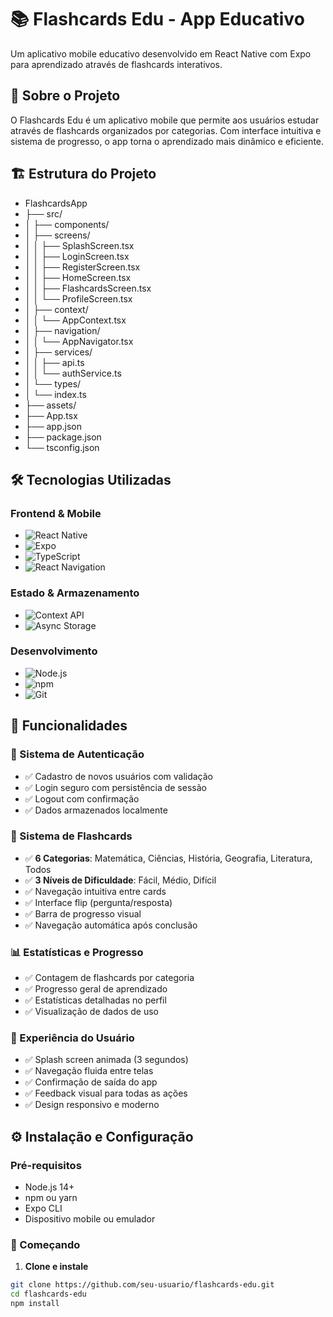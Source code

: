﻿# 📚 Flashcards Edu - App Educativo

Um aplicativo mobile educativo desenvolvido em React Native com Expo para aprendizado através de flashcards interativos.

## 📱 Sobre o Projeto

O Flashcards Edu é um aplicativo mobile que permite aos usuários estudar através de flashcards organizados por categorias. Com interface intuitiva e sistema de progresso, o app torna o aprendizado mais dinâmico e eficiente.



## 🏗️ Estrutura do Projeto

- FlashcardsApp
- ├── src/
- │ ├── components/
- │ ├── screens/
- │ │ ├── SplashScreen.tsx
- │ │ ├── LoginScreen.tsx
- │ │ ├── RegisterScreen.tsx
- │ │ ├── HomeScreen.tsx
- │ │ ├── FlashcardsScreen.tsx
- │ │ └── ProfileScreen.tsx
- │ ├── context/
- │ │ └── AppContext.tsx
- │ ├── navigation/
- │ │ └── AppNavigator.tsx
- │ ├── services/
- │ │ ├── api.ts
- │ │ └── authService.ts
- │ └── types/
- │ └── index.ts
- ├── assets/
- ├── App.tsx
- ├── app.json
- ├── package.json
- └── tsconfig.json

## 🛠️ Tecnologias Utilizadas

### **Frontend & Mobile**

- ![React Native](https://img.shields.io/badge/React_Native-20232A?style=for-the-badge&logo=react&logoColor=61DAFB)
- ![Expo](https://img.shields.io/badge/Expo-000020?style=for-the-badge&logo=expo&logoColor=white)
- ![TypeScript](https://img.shields.io/badge/TypeScript-007ACC?style=for-the-badge&logo=typescript&logoColor=white)
- ![React Navigation](https://img.shields.io/badge/React_Navigation-6B52AE?style=for-the-badge)

### **Estado & Armazenamento**

- ![Context API](https://img.shields.io/badge/Context_API-61DAFB?style=for-the-badge&logo=react&logoColor=white)
- ![Async Storage](https://img.shields.io/badge/Async_Storage-000000?style=for-the-badge)

### **Desenvolvimento**

- ![Node.js](https://img.shields.io/badge/Node.js-339933?style=for-the-badge&logo=nodedotjs&logoColor=white)
- ![npm](https://img.shields.io/badge/npm-CB3837?style=for-the-badge&logo=npm&logoColor=white)
- ![Git](https://img.shields.io/badge/Git-F05032?style=for-the-badge&logo=git&logoColor=white)

## 🚀 Funcionalidades

### **🔐 Sistema de Autenticação**

- ✅ Cadastro de novos usuários com validação
- ✅ Login seguro com persistência de sessão
- ✅ Logout com confirmação
- ✅ Dados armazenados localmente

### **🎴 Sistema de Flashcards**

- ✅ **6 Categorias**: Matemática, Ciências, História, Geografia, Literatura, Todos
- ✅ **3 Níveis de Dificuldade**: Fácil, Médio, Difícil
- ✅ Navegação intuitiva entre cards
- ✅ Interface flip (pergunta/resposta)
- ✅ Barra de progresso visual
- ✅ Navegação automática após conclusão

### **📊 Estatísticas e Progresso**

- ✅ Contagem de flashcards por categoria
- ✅ Progresso geral de aprendizado
- ✅ Estatísticas detalhadas no perfil
- ✅ Visualização de dados de uso

### **🎨 Experiência do Usuário**

- ✅ Splash screen animada (3 segundos)
- ✅ Navegação fluida entre telas
- ✅ Confirmação de saída do app
- ✅ Feedback visual para todas as ações
- ✅ Design responsivo e moderno

## ⚙️ Instalação e Configuração

### **Pré-requisitos**

- Node.js 14+
- npm ou yarn
- Expo CLI
- Dispositivo mobile ou emulador

### **🚀 Começando**

1. **Clone e instale**

```bash
git clone https://github.com/seu-usuario/flashcards-edu.git
cd flashcards-edu
npm install
```


